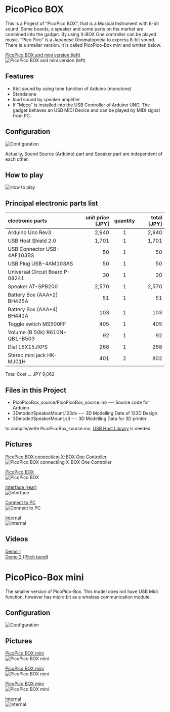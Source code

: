 PicoPico BOX
=========

This is a Project of "PicoPico BOX", that is a Musical Instrument with 8-bit sound.
Some boards, a speaker and some parts on the market are combined into the gadget.
By using X-BOX One controller can be played music.
"Pico Pico" is a Japanese Onomatopoeia to express 8-bit sound.
There is a smaller version. It is called PicoPico-Box mini and written below.

[PicoPico BOX and mini version (left)](img/PicoPicoBoxes.jpg)  
![PicoPico BOX and mini version (left)](img/PicoPicoBoxes_thum.jpg)


## Features

+ 8bit sound by using tone function of Arduino (monotone)
+ Standalone
+ loud sound by speaker amplifier
+ If "[Moco](http://morecatlab.akiba.coocan.jp/lab/index.php/aruino/midi-firmware-for-arduino-uno-moco/)" is installed into the USB Controller of  Arduino UNO, The gadget behaves an USB MIDI Device and can be played by MIDI signal from PC.


## Configuration

![Configuration](img/Configuration.jpg)

Actually, Sound Source (Arduino) part and Speaker part are independent of each other.


## How to play

![How to play](img/HowToPlay.png)


## Principal electronic parts list

|electronic parts|unit price [JPY]|quantity|total [JPY]|
|:-----------|------------:|:------------:|------------:|
|Arduino Uno Rev3|2,940|1|2,940|
|USB Host Shield 2.0|1,701|1|1,701|
|USB Connector USB-4AF103BS|50|1|50|
|USB Plug USB-4AM103AS|50|1|50|
|Universal Circuit Board P-08241|30|1|30|
|Speaker AT-SPB200|2,570|1|2,570|
|Battery Box (AAA*2) BH425A|51|1|51|
|Battery Box (AAA*4) BH441A|103|1|103|
|Toggle switch MS500FF|405|1|405|
|Volume (B 50k) R610N-QB1-B503|92|1|92|
|Dial 15X15JXPS|268|1|268|
|Stereo mini jack HK-MJ01H|401|2|802|

Total Cost ... JPY 9,062


## Files in this Project

+ PicoPicoBox_source/PicoPicoBox_source.ino --- Source code for Arduino
+ 3Dmodel/SpeakerMount.123dx --- 3D Modelling Data of 123D Design
+ 3Dmodel/SpeakerMount.stl --- 3D Modelling Data for 3D printer

to compile/write PicoPicoBox_source.ino,  [USB Host Library](https://github.com/felis/USB_Host_Shield_2.0) is needed.

## Pictures

[PicoPico BOX connectiing X-BOX One Controller](img/PicoPicoBox.jpg)  
![PicoPico BOX connectiing X-BOX One Controller](img/PicoPicoBox_thum.jpg)

[PicoPico BOX](img/PicoPicoBox_NoPad.jpg)  
![PicoPico BOX](img/PicoPicoBox_NoPad_thum.jpg)

[Interface (rear)](img/Interface.jpg)  
![Interface](img/Interface_thum.jpg)

[Connect to PC](img/UsbMidi.jpg)  
![Connect to PC](img/UsbMidi_thum.jpg)

[Internal](img/Internal.jpg)  
![Internal](img/Internal_thum.jpg)


## Videos

[Demo 1](https://mastodos.com/@mashigure/100610630158137810)  
[Demo 2 (Pitch bend)](https://mastodos.com/@mashigure/100684869354390235)


# PicoPico-Box mini

The smaller version of PicoPico-Box.
This model does not have USB Midi function, however has micro:bit as a wireless communication module.


## Configuration

![Configuration](img/Configuration_mini.jpg)


## Pictures

[PicoPico BOX mini](img/PicoPicoBoxMini.jpg)  
![PicoPico BOX mini](img/PicoPicoBoxMini_thum.jpg)

[PicoPico BOX mini](img/mini_portable.jpg)  
![PicoPico BOX mini](img/mini_portable_thum.jpg)

[PicoPico BOX mini](img/PortablePicoPicoBox.jpg)  
![PicoPico BOX mini](img/PortablePicoPicoBox_thum.jpg)

[Internal](img/mini_internal.jpg)  
![Internal](img/mini_internal_thum.jpg)
